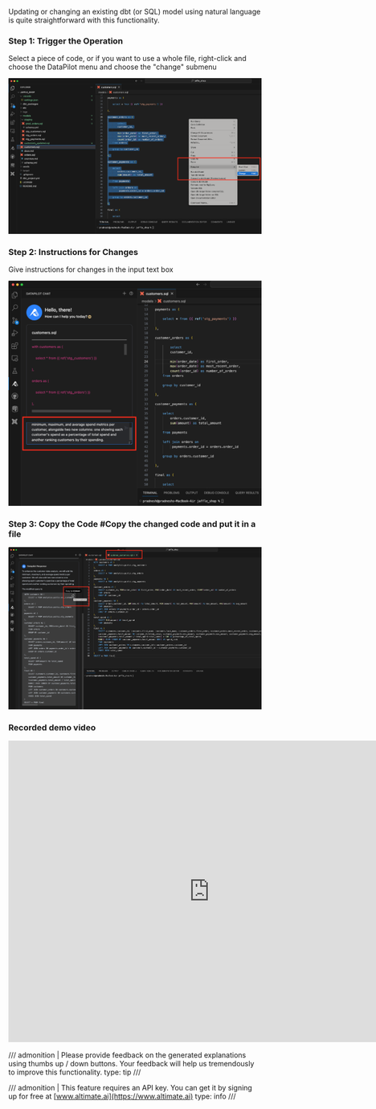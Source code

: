 Updating or changing an existing dbt (or SQL) model using natural language is quite straightforward with this functionality.

### Step 1: Trigger the Operation

Select a piece of code, or if you want to use a whole file, right-click and choose the DataPilot menu and choose the "change" submenu

![Start Query Change](images/startDataPilotChange.png)

### Step 2: Instructions for Changes

Give instructions for changes in the input text box

![Input to DataPilot for change](images/changeDataPilotChat.png)

### Step 3: Copy the Code #Copy the changed code and put it in a file

![Copy Changed Code](images/createCodeFile.png)

### Recorded demo video

<iframe width="800" height="600" src="https://www.youtube.com/embed/TqyNhLTRD0M?si=TJXknBYz1fVpMFAi" title="YouTube video player" frameborder="0" allow="accelerometer; autoplay; clipboard-write; encrypted-media; gyroscope; picture-in-picture; web-share" referrerpolicy="strict-origin-when-cross-origin" allowfullscreen></iframe>

/// admonition | Please provide feedback on the generated explanations using thumbs up / down buttons. Your feedback will help us tremendously to improve this functionality.
type: tip
///

/// admonition | This feature requires an API key. You can get it by signing up for free at [www.altimate.ai](https://www.altimate.ai)
type: info
///
